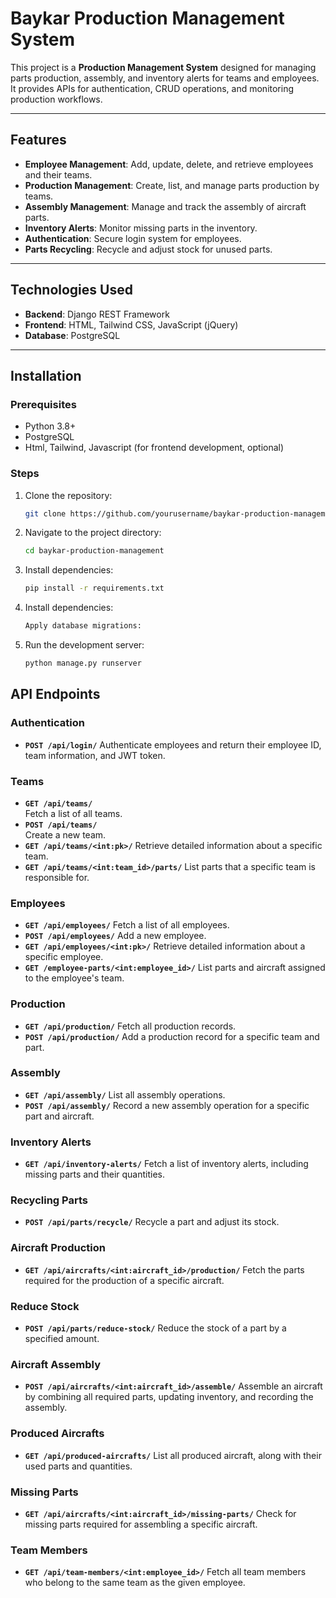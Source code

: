 # Baykar Production Management System

This project is a **Production Management System** designed for managing parts production, assembly, and inventory alerts for teams and employees. It provides APIs for authentication, CRUD operations, and monitoring production workflows.

---

## Features
- **Employee Management**: Add, update, delete, and retrieve employees and their teams.
- **Production Management**: Create, list, and manage parts production by teams.
- **Assembly Management**: Manage and track the assembly of aircraft parts.
- **Inventory Alerts**: Monitor missing parts in the inventory.
- **Authentication**: Secure login system for employees.
- **Parts Recycling**: Recycle and adjust stock for unused parts.

---

## Technologies Used
- **Backend**: Django REST Framework
- **Frontend**: HTML, Tailwind CSS, JavaScript (jQuery)
- **Database**: PostgreSQL

---

## Installation

### Prerequisites
- Python 3.8+
- PostgreSQL
- Html, Tailwind, Javascript (for frontend development, optional)

### Steps
1. Clone the repository:
   ```bash
   git clone https://github.com/yourusername/baykar-production-management.git
   ```
2. Navigate to the project directory:
   ```bash
   cd baykar-production-management
   ```
3. Install dependencies:
   ```bash
   pip install -r requirements.txt
   ```
4. Install dependencies:
   ```bash
   Apply database migrations:
   ```
5. Run the development server:
   ```bash
   python manage.py runserver
   ```

## API Endpoints

### Authentication
- **`POST /api/login/`** 
Authenticate employees and return their employee ID, team information, and JWT token.

### Teams
- **`GET /api/teams/`**  
Fetch a list of all teams.
- **`POST /api/teams/`**  
Create a new team.
- **`GET /api/teams/<int:pk>/`** 
Retrieve detailed information about a specific team.
- **`GET /api/teams/<int:team_id>/parts/`**
List parts that a specific team is responsible for.

### Employees
- **`GET /api/employees/`**
Fetch a list of all employees.
- **`POST /api/employees/`**
Add a new employee.
- **`GET /api/employees/<int:pk>/`**
Retrieve detailed information about a specific employee.
- **`GET /employee-parts/<int:employee_id>/`**
List parts and aircraft assigned to the employee's team.

### Production
- **`GET /api/production/`**
Fetch all production records.
- **`POST /api/production/`**
Add a production record for a specific team and part.

### Assembly
- **`GET /api/assembly/`**
List all assembly operations.
- **`POST /api/assembly/`**
Record a new assembly operation for a specific part and aircraft.

### Inventory Alerts
- **`GET /api/inventory-alerts/`**
Fetch a list of inventory alerts, including missing parts and their quantities.

### Recycling Parts
- **`POST /api/parts/recycle/`**
Recycle a part and adjust its stock.

### Aircraft Production
- **`GET /api/aircrafts/<int:aircraft_id>/production/`**
Fetch the parts required for the production of a specific aircraft.

### Reduce Stock
- **`POST /api/parts/reduce-stock/`**
Reduce the stock of a part by a specified amount.

### Aircraft Assembly
- **`POST /api/aircrafts/<int:aircraft_id>/assemble/`**
Assemble an aircraft by combining all required parts, updating inventory, and recording the assembly.

### Produced Aircrafts
- **`GET /api/produced-aircrafts/`**
List all produced aircraft, along with their used parts and quantities.

### Missing Parts
- **`GET /api/aircrafts/<int:aircraft_id>/missing-parts/`**
Check for missing parts required for assembling a specific aircraft.

### Team Members
- **`GET /api/team-members/<int:employee_id>/`**
Fetch all team members who belong to the same team as the given employee.
